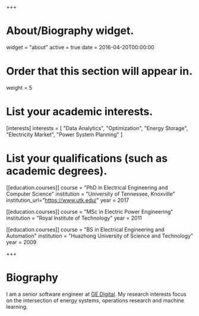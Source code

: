 +++
# About/Biography widget.
widget = "about"
active = true
date = 2016-04-20T00:00:00

# Order that this section will appear in.
weight = 5

# List your academic interests.
[interests]
  interests = [
    "Data Analytics",
    "Optimization",
    "Energy Storage",
    "Electricity Market",
    "Power System Planning"
  ]

# List your qualifications (such as academic degrees).
[[education.courses]]
  course = "PhD in Electrical Engineering and Computer Science"
  institution = "University of Tennessee, Knoxville"
  institution_url="https://www.utk.edu/"
  year = 2017

[[education.courses]]
  course = "MSc in Electric Power Engineering"
  institution = "Royal Institute of Technology"
  year = 2011

[[education.courses]]
  course = "BS in Electrical Engineering and Automation"
  institution = "Huazhong University of Science and Technology"
  year = 2009
 
+++

# Biography

I am a senior software engineer at [GE Digital](https://www.ge.com/digital/). My research interests focus on the intersection of energy systems, operations research and machine learning.


